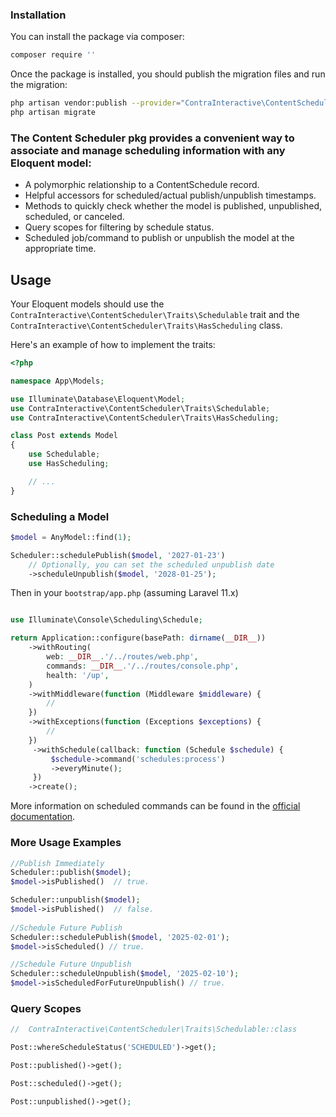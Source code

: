 ### Installation
You can install the package via composer:

```bash
composer require ''
```

Once the package is installed, you should publish the migration files and run the migration:

```bash
php artisan vendor:publish --provider="ContraInteractive\ContentScheduler\Providers\ContentSchedulerServiceProvider" --tag="migrations"
php artisan migrate
```

### The Content Scheduler pkg provides a convenient way to associate and manage scheduling information with any Eloquent model: ###
-	A polymorphic relationship to a ContentSchedule record.
-	Helpful accessors for scheduled/actual publish/unpublish timestamps.
-	Methods to quickly check whether the model is published, unpublished, scheduled, or canceled.
-	Query scopes for filtering by schedule status.
-   Scheduled job/command to publish or unpublish the model at the appropriate time. 

## Usage

Your Eloquent models should use the `ContraInteractive\ContentScheduler\Traits\Schedulable` trait and the `ContraInteractive\ContentScheduler\Traits\HasScheduling` class.

Here's an example of how to implement the traits:

```php
<?php

namespace App\Models;

use Illuminate\Database\Eloquent\Model;
use ContraInteractive\ContentScheduler\Traits\Schedulable;
use ContraInteractive\ContentScheduler\Traits\HasScheduling;

class Post extends Model
{
    use Schedulable;
    use HasScheduling;

    // ...
}
```

### Scheduling a Model
```php
$model = AnyModel::find(1);

Scheduler::schedulePublish($model, '2027-01-23')
    // Optionally, you can set the scheduled unpublish date
    ->scheduleUnpublish($model, '2028-01-25');
```
Then in your `bootstrap/app.php` (assuming Laravel 11.x)
```php

use Illuminate\Console\Scheduling\Schedule;

return Application::configure(basePath: dirname(__DIR__))
    ->withRouting(
        web: __DIR__.'/../routes/web.php',
        commands: __DIR__.'/../routes/console.php',
        health: '/up',
    )
    ->withMiddleware(function (Middleware $middleware) {
        //
    })
    ->withExceptions(function (Exceptions $exceptions) {
        //
    })
     ->withSchedule(callback: function (Schedule $schedule) {
         $schedule->command('schedules:process')
         ->everyMinute();
     })
    ->create();
```

More information on scheduled commands can be found in the [official documentation](https://laravel.com/docs/11.x/scheduling).

### More Usage Examples
```php
//Publish Immediately
Scheduler::publish($model);
$model->isPublished()  // true.

Scheduler::unpublish($model);
$model->isPublished()  // false.
	
//Schedule Future Publish
Scheduler::schedulePublish($model, '2025-02-01');
$model->isScheduled() // true.

//Schedule Future Unpublish
Scheduler::scheduleUnpublish($model, '2025-02-10');
$model->isScheduledForFutureUnpublish() // true.
```

### Query Scopes
```php
//  ContraInteractive\ContentScheduler\Traits\Schedulable::class

Post::whereScheduleStatus('SCHEDULED')->get();

Post::published()->get();

Post::scheduled()->get();

Post::unpublished()->get();
```